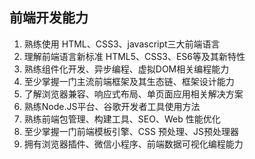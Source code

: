 ##  前端开发能力
1. 熟练使用 HTML、CSS3、javascript三大前端语言
2. 理解前端语言新标准 HTML5、CSS3、ES6等及其新特性
3. 熟练组件化开发、异步编程、虚拟DOM相关编程能力
4. 至少掌握一门主流前端框架及其生态链、框架设计能力
5. 了解浏览器兼容、响应式布局、单页面应用相关解决方案
6. 熟练Node.JS平台、谷歌开发者工具使用方法
7. 熟练前端包管理、构建工具、SEO、Web 性能优化
8. 至少掌握一门前端模板引擎、CSS 预处理、JS预处理器
9. 拥有浏览器插件、微信小程序、前端数据可视化编程能力